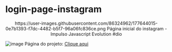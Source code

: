 # login-page-instagram

<div align="center">https://user-images.githubusercontent.com/86324962/177644015-0e7b1393-f7dc-4482-b5f7-96a06fc836ce.png
Página inicial do instagram - Impulso Javascript Evolution #dio
</div>

![image](https://user-images.githubusercontent.com/86324962/177644658-d7319121-3806-4238-977f-58bed4f31e49.png)
Página do projeto: <a href ="https://fluffy-crumble-6c37de.netlify.app/">Clique aqui</a>

